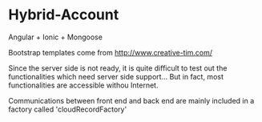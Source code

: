 # Hybrid-Account
Angular + Ionic + Mongoose

Bootstrap templates come from http://www.creative-tim.com/

Since the server side is not ready, it is quite difficult to test out the functionalities which need server side support... But in fact, most functionalities are accessible withou Internet.

Communications between front end and back end are mainly included in a factory called 'cloudRecordFactory'
